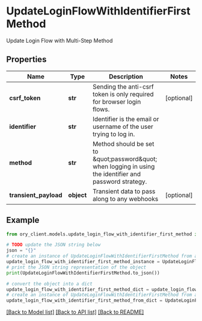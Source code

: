 # UpdateLoginFlowWithIdentifierFirstMethod

Update Login Flow with Multi-Step Method

## Properties

Name | Type | Description | Notes
------------ | ------------- | ------------- | -------------
**csrf_token** | **str** | Sending the anti-csrf token is only required for browser login flows. | [optional] 
**identifier** | **str** | Identifier is the email or username of the user trying to log in. | 
**method** | **str** | Method should be set to \&quot;password\&quot; when logging in using the identifier and password strategy. | 
**transient_payload** | **object** | Transient data to pass along to any webhooks | [optional] 

## Example

```python
from ory_client.models.update_login_flow_with_identifier_first_method import UpdateLoginFlowWithIdentifierFirstMethod

# TODO update the JSON string below
json = "{}"
# create an instance of UpdateLoginFlowWithIdentifierFirstMethod from a JSON string
update_login_flow_with_identifier_first_method_instance = UpdateLoginFlowWithIdentifierFirstMethod.from_json(json)
# print the JSON string representation of the object
print(UpdateLoginFlowWithIdentifierFirstMethod.to_json())

# convert the object into a dict
update_login_flow_with_identifier_first_method_dict = update_login_flow_with_identifier_first_method_instance.to_dict()
# create an instance of UpdateLoginFlowWithIdentifierFirstMethod from a dict
update_login_flow_with_identifier_first_method_from_dict = UpdateLoginFlowWithIdentifierFirstMethod.from_dict(update_login_flow_with_identifier_first_method_dict)
```
[[Back to Model list]](../README.md#documentation-for-models) [[Back to API list]](../README.md#documentation-for-api-endpoints) [[Back to README]](../README.md)



